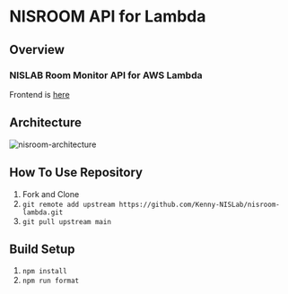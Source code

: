 # NISROOM API for Lambda

## Overview

### NISLAB Room Monitor API for AWS Lambda

Frontend is [here](https://github.com/Kenny-NISLab/nisroom.git)

## Architecture

![nisroom-architecture](https://user-images.githubusercontent.com/49851726/116494988-07617b80-a8dd-11eb-9c49-bb7cda1e2eb3.png)

## How To Use Repository

1. Fork and Clone
2. `git remote add upstream https://github.com/Kenny-NISLab/nisroom-lambda.git`
3. `git pull upstream main`

## Build Setup

1. `npm install`
2. `npm run format`

